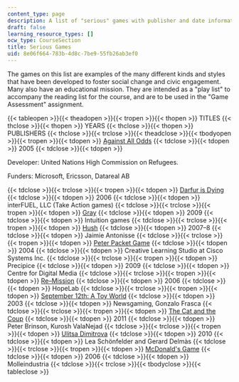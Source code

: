 ```yaml
---
content_type: page
description: A list of "serious" games with publisher and date information.
draft: false
learning_resource_types: []
ocw_type: CourseSection
title: Serious Games
uid: 8e06f664-783b-4d8c-7be9-55fb26ab3ef0
---
```

The games on this list are examples of the many different kinds and styles that have been developed to foster social change and civic engagement. Many also have an educational mission. They are intended as a "play list" to accompany the reading list for the course, and are to be used in the "Game Assessment" assignment.

{{< tableopen >}}{{< theadopen >}}{{< tropen >}}{{< thopen >}}
TITLES
{{< thclose >}}{{< thopen >}}
YEARS
{{< thclose >}}{{< thopen >}}
PUBLISHERS
{{< thclose >}}{{< trclose >}}{{< theadclose >}}{{< tbodyopen >}}{{< tropen >}}{{< tdopen >}}
[Against All Odds](http://www.playagainstallodds.ca/)
{{< tdclose >}}{{< tdopen >}}
2005
{{< tdclose >}}{{< tdopen >}}

Developer: United Nations High Commission on Refugees.

Funders: Microsoft, Ericsson, Datareal AB

{{< tdclose >}}{{< trclose >}}{{< tropen >}}{{< tdopen >}}
[Darfur is Dying](https://games4sustainability.org/gamepedia/darfur-is-dying/)
{{< tdclose >}}{{< tdopen >}}
2006
{{< tdclose >}}{{< tdopen >}}
interFUEL, LLC (Take Action games)
{{< tdclose >}}{{< trclose >}}{{< tropen >}}{{< tdopen >}}
[Gray](http://www.intuitiongames.com/gray/)
{{< tdclose >}}{{< tdopen >}}
2009
{{< tdclose >}}{{< tdopen >}}
Intuition games
{{< tdclose >}}{{< trclose >}}{{< tropen >}}{{< tdopen >}}
[Hush](http://www.jamieantonisse.com/hush/about.html)
{{< tdclose >}}{{< tdopen >}}
2007–8
{{< tdclose >}}{{< tdopen >}}
Jaimie Antonisse
{{< tdclose >}}{{< trclose >}}{{< tropen >}}{{< tdopen >}}
[Peter Packet Game](http://www.cisco.com/web/learning/netacad/peterpacket2/NewBuild_forweb/default.htm)
{{< tdclose >}}{{< tdopen >}}
2004
{{< tdclose >}}{{< tdopen >}}
Creative Learning Studio at Cisco Systems Inc.
{{< tdclose >}}{{< trclose >}}{{< tropen >}}{{< tdopen >}}
Precipice
{{< tdclose >}}{{< tdopen >}}
2009
{{< tdclose >}}{{< tdopen >}}
Centre for Digital Media
{{< tdclose >}}{{< trclose >}}{{< tropen >}}{{< tdopen >}}
[Re–Mission](http://www.re-mission.net/)
{{< tdclose >}}{{< tdopen >}}
2006
{{< tdclose >}}{{< tdopen >}}
HopeLab
{{< tdclose >}}{{< trclose >}}{{< tropen >}}{{< tdopen >}}
[September 12th: A Toy World](https://www.onseriousgames.com/september-12th-a-toy-world-newsgame/)
{{< tdclose >}}{{< tdopen >}}
2003
{{< tdclose >}}{{< tdopen >}}
Newsgaming, Gonzalo Frasca
{{< tdclose >}}{{< trclose >}}{{< tropen >}}{{< tdopen >}}
[The Cat and the Coup](http://thecatandthecoup.com/)
{{< tdclose >}}{{< tdopen >}}
2011
{{< tdclose >}}{{< tdopen >}}
Peter Brinson, Kurosh ValaNejad
{{< tdclose >}}{{< trclose >}}{{< tropen >}}{{< tdopen >}}
[Ulitsa Dimitrova](http://www.ulitsa-dimitrova.com/)
{{< tdclose >}}{{< tdopen >}}
2010
{{< tdclose >}}{{< tdopen >}}
Lea Schönfelder and Gerard Delmàs
{{< tdclose >}}{{< trclose >}}{{< tropen >}}{{< tdopen >}}
[McDonald's Game](https://molleindustria.org/mcdonalds/)
{{< tdclose >}}{{< tdopen >}}
2006
{{< tdclose >}}{{< tdopen >}}
Molleindustria
{{< tdclose >}}{{< trclose >}}{{< tbodyclose >}}{{< tableclose >}}